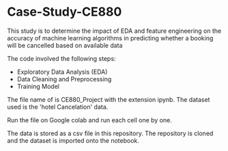 # Case-Study-CE880

This study is to determine the impact of EDA and feature engineering on the accuracy of machine learning algorithms in predicting whether a booking will be cancelled based on available data

The code involved the following steps:

  - Exploratory Data Analysis (EDA)
  - Data Cleaning and Preprocessing
  - Training Model
  
The file name of is CE880_Project with the extension ipynb.
The dataset used is the 'hotel Cancelation' data.

Run the file on Google colab and run each cell one by one.

The data is stored as a csv file in this repository. The repository is cloned and the dataset is imported onto the notebook.
